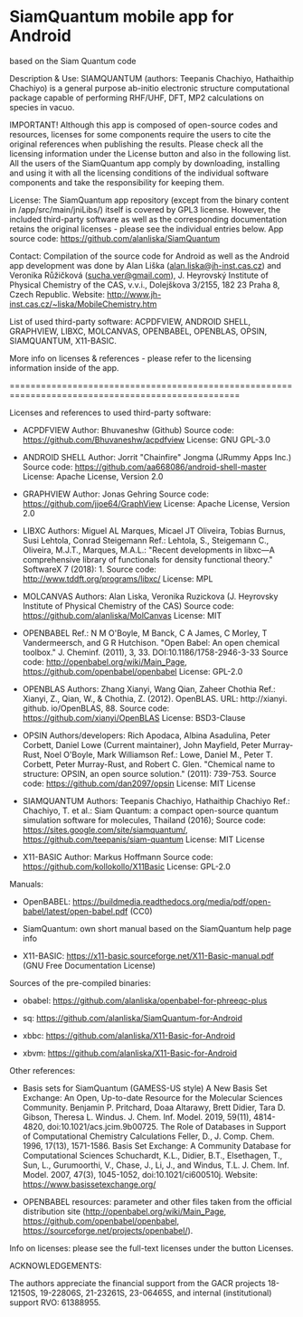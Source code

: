 # SiamQuantum mobile app for Android
based on the Siam Quantum code

Description & Use:
SIAMQUANTUM (authors: Teepanis Chachiyo, Hathaithip Chachiyo) is a general purpose ab-initio electronic structure computational package capable of performing RHF/UHF, DFT, MP2 calculations on species in vacuo. 

IMPORTANT! Although this app is composed of open-source codes and resources, licenses for some components require the users to cite the original references when publishing the results. Please check all the licensing information under the License button and also in the following list.
All the users of the SiamQuantum app comply by downloading, installing and using it with all the licensing conditions of the individual software components and take the responsibility for keeping them. 

License: The SiamQuantum app repository (except from the binary content in /app/src/main/jniLibs/) itself is covered by GPL3 license. However, the included third-party software as well as the corresponding documentation retains the original licenses - please see the individual entries below. 
App source code: https://github.com/alanliska/SiamQuantum

Contact:
Compilation of the source code for Android as well as the Android app development was done by Alan Liška (alan.liska@jh-inst.cas.cz) and Veronika Růžičková (sucha.ver@gmail.com), J. Heyrovský Institute of Physical Chemistry of the CAS, v.v.i., Dolejškova 3/2155, 182 23 Praha 8, Czech Republic.
Website: http://www.jh-inst.cas.cz/~liska/MobileChemistry.htm

List of used third-party software:
ACPDFVIEW, ANDROID SHELL, GRAPHVIEW, LIBXC, MOLCANVAS, OPENBABEL, OPENBLAS, OPSIN, SIAMQUANTUM, X11-BASIC.  

More info on licenses & references - please refer to the licensing information inside of the app.

==================================================================================================

Licenses and references to used third-party software:

 * ACPDFVIEW
 Author: Bhuvaneshw (Github)
 Source code: https://github.com/Bhuvaneshw/acpdfview
 License: GNU GPL-3.0

 * ANDROID SHELL
 Author: Jorrit "Chainfire" Jongma (JRummy Apps Inc.)
 Source code: https://github.com/aa668086/android-shell-master
 License: Apache License, Version 2.0

 * GRAPHVIEW
 Author: Jonas Gehring
 Source code: https://github.com/jjoe64/GraphView
 License: Apache License, Version 2.0

 * LIBXC
 Authors: Miguel AL Marques, Micael JT Oliveira, Tobias Burnus, Susi Lehtola, Conrad Steigemann
 Ref.: Lehtola, S., Steigemann C., Oliveira, M.J.T., Marques, M.A.L.: "Recent developments in libxc—A comprehensive library of functionals for density functional theory." SoftwareX 7 (2018): 1.
 Source code: http://www.tddft.org/programs/libxc/
 License: MPL
 
  * MOLCANVAS
 Authors: Alan Liska, Veronika Ruzickova (J. Heyrovsky Institute of Physical Chemistry of the CAS)
 Source code: https://github.com/alanliska/MolCanvas
 License: MIT

 * OPENBABEL
 Ref.: N M O'Boyle, M Banck, C A James, C Morley, T Vandermeersch, and G R Hutchison. "Open Babel: An open chemical toolbox." J. Cheminf. (2011), 3, 33. DOI:10.1186/1758-2946-3-33
 Source code: http://openbabel.org/wiki/Main_Page, https://github.com/openbabel/openbabel
 License: GPL-2.0

 * OPENBLAS
 Authors: Zhang Xianyi, Wang Qian, Zaheer Chothia
 Ref.: Xianyi, Z., Qian, W., & Chothia, Z. (2012). OpenBLAS. URL: http://xianyi. github. io/OpenBLAS, 88.
 Source code: https://github.com/xianyi/OpenBLAS
 License: BSD3-Clause

 * OPSIN
 Authors/developers: Rich Apodaca, Albina Asadulina, Peter Corbett, Daniel Lowe (Current maintainer), John Mayfield, Peter Murray-Rust, Noel O'Boyle, Mark Williamson
 Ref.: Lowe, Daniel M., Peter T. Corbett, Peter Murray-Rust, and Robert C. Glen. "Chemical name to structure: OPSIN, an open source solution." (2011): 739-753.
 Source code: https://github.com/dan2097/opsin
 License: MIT License

 * SIAMQUANTUM
 Authors: Teepanis Chachiyo, Hathaithip Chachiyo
 Ref.: Chachiyo, T. et al.: Siam Quantum: a compact open-source quantum simulation software for molecules, Thailand (2016);
 Source code: https://sites.google.com/site/siamquantum/, https://github.com/teepanis/siam-quantum
 License: MIT License
 
 * X11-BASIC
 Author: Markus Hoffmann
 Source code: https://github.com/kollokollo/X11Basic
 License: GPL-2.0

Manuals:

 * OpenBABEL: https://buildmedia.readthedocs.org/media/pdf/open-babel/latest/open-babel.pdf (CC0)

 * SiamQuantum: own short manual based on the SiamQuantum help page info

 * X11-BASIC: https://x11-basic.sourceforge.net/X11-Basic-manual.pdf (GNU Free Documentation License)

Sources of the pre-compiled binaries:

 * obabel: https://github.com/alanliska/openbabel-for-phreeqc-plus

 * sq: https://github.com/alanliska/SiamQuantum-for-Android

 * xbbc: https://github.com/alanliska/X11-Basic-for-Android

 * xbvm: https://github.com/alanliska/X11-Basic-for-Android

Other references:

 * Basis sets for SiamQuantum (GAMESS-US style)
 A New Basis Set Exchange: An Open, Up-to-date Resource for the Molecular Sciences Community. Benjamin P. Pritchard, Doaa Altarawy, Brett Didier, Tara D. Gibson, Theresa L. Windus. J. Chem. Inf. Model. 2019, 59(11), 4814-4820, doi:10.1021/acs.jcim.9b00725.
 The Role of Databases in Support of Computational Chemistry Calculations Feller, D., J. Comp. Chem. 1996, 17(13), 1571-1586.
 Basis Set Exchange: A Community Database for Computational Sciences Schuchardt, K.L., Didier, B.T., Elsethagen, T., Sun, L., Gurumoorthi, V., Chase, J., Li, J., and Windus, T.L. J. Chem. Inf. Model. 2007, 47(3), 1045-1052, doi:10.1021/ci600510j.
 Website: https://www.basissetexchange.org/

 * OPENBABEL resources: parameter and other files taken from the official distribution site (http://openbabel.org/wiki/Main_Page, https://github.com/openbabel/openbabel, https://sourceforge.net/projects/openbabel/).

Info on licenses: please see the full-text licenses under the button Licenses. 

ACKNOWLEDGEMENTS: 

The authors appreciate the financial support from the GACR projects 18-12150S, 19-22806S, 21-23261S, 23-06465S, and internal (institutional) support RVO: 61388955. 
